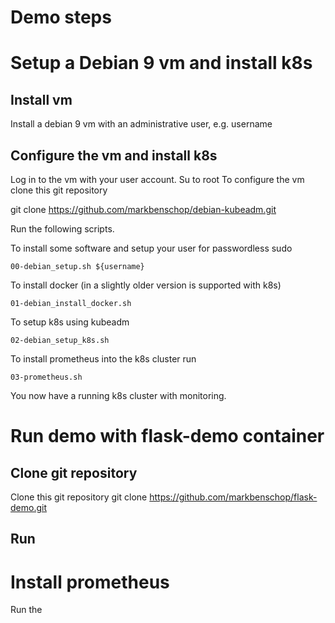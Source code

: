 # Demo steps

# Setup a Debian 9 vm and install k8s

## Install vm
Install a debian 9 vm with an administrative user, e.g. username

## Configure the vm and install k8s
Log in to the vm with your user account.
Su to root
To configure the vm clone this git repository

   git clone https://github.com/markbenschop/debian-kubeadm.git

Run the following scripts.

To install some software and setup your user for passwordless sudo

    00-debian_setup.sh ${username}

To install docker (in a slightly older version is supported with k8s)

    01-debian_install_docker.sh

To setup k8s using kubeadm

    02-debian_setup_k8s.sh

To install prometheus into the k8s cluster run 

    03-prometheus.sh

You now have a running k8s cluster with monitoring.

# Run demo with flask-demo container

## Clone git repository
Clone this git repository
   git clone https://github.com/markbenschop/flask-demo.git

## Run


# Install prometheus
Run the 
